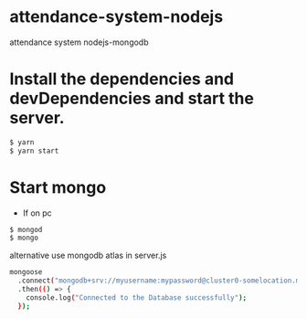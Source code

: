 # attendance-system-nodejs
attendance system nodejs-mongodb
# Install the dependencies and devDependencies and start the server.

```sh
$ yarn 
$ yarn start
```

# Start mongo

  - If on pc

```sh 
$ mongod 
$ mongo
```
alternative use mongodb atlas
in server.js

```sh 
mongoose
  .connect("mongodb+srv://myusername:mypassword@cluster0-somelocation.mongodb.net/test?retryWrites=true&w=majority", { useNewUrlParser: true, useUnifiedTopology: true })
  .then(() => {
    console.log("Connected to the Database successfully");
  });
  ```

